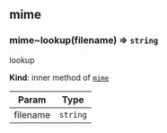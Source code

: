 <a name="module_mime"></a>

## mime
<a name="module_mime..lookup"></a>

### mime~lookup(filename) ⇒ <code>string</code>
lookup

**Kind**: inner method of [<code>mime</code>](#module_mime)  

| Param | Type |
| --- | --- |
| filename | <code>string</code> | 

